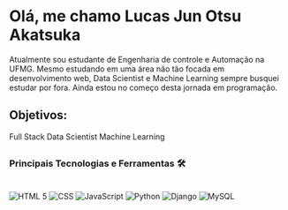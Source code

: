 # Olá, me chamo Lucas Jun Otsu Akatsuka
Atualmente sou estudante de Engenharia de controle e Automação na UFMG.
Mesmo estudando em uma área não tão focada em desenvolvimento web, Data Scientist e Machine Learning sempre busquei estudar por fora.
Ainda estou no começo desta jornada em programação.

## Objetivos:
Full Stack
Data Scientist
Machine Learning

##
### Principais Tecnologias e Ferramentas 🛠

<div style="display: inline_block"><br/>
<img aLign="center" alt="HTML 5" src="https://img.shields.io/badge/HTML5-E34F26?style=for-the-badge&logo=html5&logoColor=white" />
<img aLign="center" alt="CSS" src="https://img.shields.io/badge/CSS3-1572B6?style=for-the-badge&logo=css3&logoColor=white" />
<img aLign="center" alt="JavaScript" src="https://img.shields.io/badge/JavaScript-323330?style=for-the-badge&logo=javascript&logoColor=F7DF1E" />
<img aLign="center" alt="Python" src="https://img.shields.io/badge/Python-14354C?style=for-the-badge&logo=python&logoColor=white" />
<img aLign="center" alt="Django" src="https://img.shields.io/badge/Django-092E20?style=for-the-badge&logo=django&logoColor=white" />
<img aLign="center" alt="MySQL" src="https://img.shields.io/badge/MySQL-00000F?style=for-the-badge&logo=mysql&logoColor=white" />

</div>
